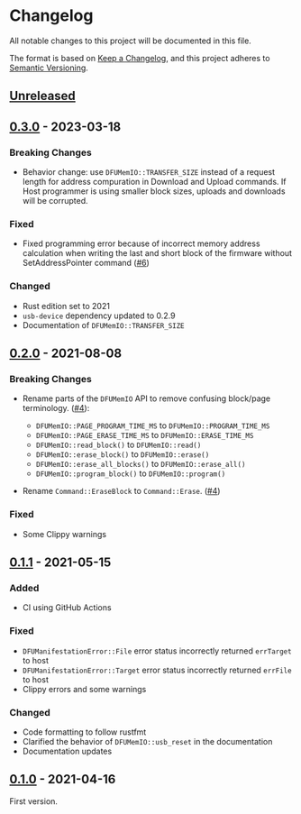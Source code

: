 # Changelog
All notable changes to this project will be documented in this file.

The format is based on [Keep a Changelog](https://keepachangelog.com/en/1.0.0/),
and this project adheres to [Semantic Versioning](https://semver.org/spec/v2.0.0.html).

## [Unreleased]

## [0.3.0] - 2023-03-18

### Breaking Changes
- Behavior change: use `DFUMemIO::TRANSFER_SIZE` instead of a request length
for address compuration in Download and Upload commands. If Host programmer
is using smaller block sizes, uploads and downloads will be corrupted.

### Fixed
- Fixed programming error because of incorrect memory address calculation
when writing the last and short block of the firmware without SetAddressPointer
command ([#6](https://github.com/vitalyvb/usbd-dfu/pull/6))

### Changed
- Rust edition set to 2021
- `usb-device` dependency updated to 0.2.9
- Documentation of `DFUMemIO::TRANSFER_SIZE`

## [0.2.0] - 2021-08-08

### Breaking Changes
- Rename parts of the `DFUMemIO` API to remove confusing block/page terminology. ([#4](https://github.com/vitalyvb/usbd-dfu/pull/4)):
   - `DFUMemIO::PAGE_PROGRAM_TIME_MS` to `DFUMemIO::PROGRAM_TIME_MS`
   - `DFUMemIO::PAGE_ERASE_TIME_MS` to `DFUMemIO::ERASE_TIME_MS`
   - `DFUMemIO::read_block()` to `DFUMemIO::read()`
   - `DFUMemIO::erase_block()` to `DFUMemIO::erase()`
   - `DFUMemIO::erase_all_blocks()` to `DFUMemIO::erase_all()`
   - `DFUMemIO::program_block()` to `DFUMemIO::program()`

- Rename `Command::EraseBlock` to `Command::Erase`. ([#4](https://github.com/vitalyvb/usbd-dfu/pull/4))

### Fixed
- Some Clippy warnings

## [0.1.1] - 2021-05-15
### Added
- CI using GitHub Actions

### Fixed
- `DFUManifestationError::File` error status incorrectly returned `errTarget` to host
- `DFUManifestationError::Target` error status incorrectly returned `errFile` to host
- Clippy errors and some warnings

### Changed
- Code formatting to follow rustfmt
- Clarified the behavior of `DFUMemIO::usb_reset` in the documentation
- Documentation updates

## [0.1.0] - 2021-04-16

First version.

[Unreleased]: https://github.com/vitalyvb/usbd-dfu/compare/v0.3.0...HEAD
[0.3.0]: https://github.com/vitalyvb/usbd-dfu/compare/v0.2.0...v0.3.0
[0.2.0]: https://github.com/vitalyvb/usbd-dfu/compare/v0.1.1...v0.2.0
[0.1.1]: https://github.com/vitalyvb/usbd-dfu/compare/v0.1.0...v0.1.1
[0.1.0]: https://github.com/vitalyvb/usbd-dfu/releases/tag/v0.1.0
